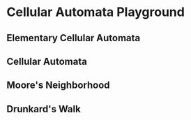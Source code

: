 # Cellular Automata Playground

## Elementary Cellular Automata

## Cellular Automata

## Moore's Neighborhood

## Drunkard's Walk
